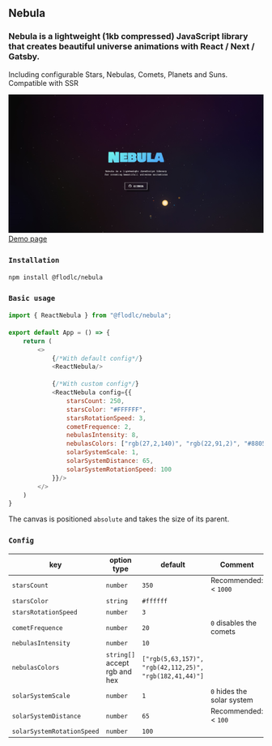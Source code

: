 ## Nebula
### Nebula is a lightweight (1kb compressed) JavaScript library that creates beautiful universe animations with React / Next / Gatsby.
Including configurable Stars, Nebulas, Comets, Planets and Suns.  
Compatible with SSR

<a href="https://nebula-demo.vercel.app/">
    <img src="https://raw.githubusercontent.com/flodlc/nebula/master/demo_image.jpg" />
</a>
<a href="https://nebula-demo.vercel.app/">Demo page</a>

### `Installation`
```
npm install @flodlc/nebula
```

### `Basic usage`
```javascript
import { ReactNebula } from "@flodlc/nebula";

export default App = () => {
    return (
        <>
            {/*With default config*/}
            <ReactNebula/>

            {/*With custom config*/}
            <ReactNebula config={{
                starsCount: 250,
                starsColor: "#FFFFFF",
                starsRotationSpeed: 3,
                cometFrequence: 2,
                nebulasIntensity: 8,
                nebulasColors: ["rgb(27,2,140)", "rgb(22,91,2)", "#880554"],
                solarSystemScale: 1,
                solarSystemDistance: 65,
                solarSystemRotationSpeed: 100
            }}/>
        </>
    )
}
 ```
The canvas is positioned ``absolute`` and takes the size of its parent.
### `Config`
key | option type | default | Comment
---|-----------|---|---
`starsCount` | `number` | `350` | Recommended: < `1000`
`starsColor` | `string` | `#ffffff`
`starsRotationSpeed` | `number` | `3`
`cometFrequence` | `number` | `20` | `0` disables the comets
`nebulasIntensity` | `number` | `10`
`nebulasColors` | `string[]` accept rgb and hex | `["rgb(5,63,157)", "rgb(42,112,25)", "rgb(182,41,44)"]`
`solarSystemScale` | `number` | `1` | `0` hides the solar system
`solarSystemDistance` | `number` | `65` |  Recommended: < `100`
`solarSystemRotationSpeed` | `number` | `100`
